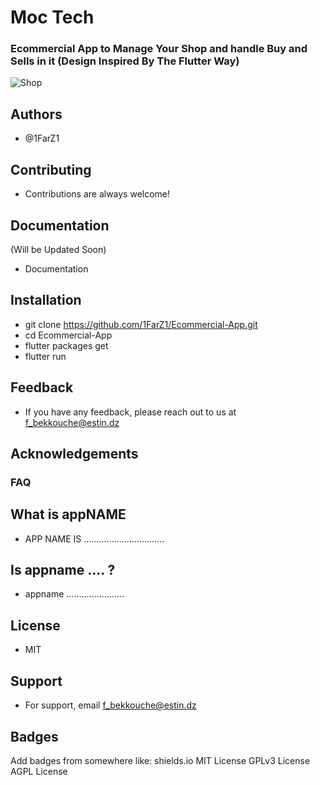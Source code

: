 
# Moc Tech


### Ecommercial App to Manage Your Shop and handle Buy and Sells in it (Design Inspired By The Flutter Way)
![Shop](https://user-images.githubusercontent.com/91225280/206944692-43932a45-977c-4530-8657-af5e4bb0df04.png)

## Authors
- @1FarZ1
## Contributing
- Contributions are always welcome!
## Documentation
(Will be Updated Soon)
 - Documentation

## Installation
- git clone https://github.com/1FarZ1/Ecommercial-App.git
- cd Ecommercial-App
- flutter packages get
- flutter run
## Feedback
- If you have any feedback, please reach out to us at f_bekkouche@estin.dz
## Acknowledgements
### FAQ
## What is appNAME
- APP NAME IS  ................................ 
## Is appname .... ?
- appname .......................
## License
-  MIT
## Support
- For support, email f_bekkouche@estin.dz
## Badges
Add badges from somewhere like: shields.io
MIT License GPLv3 License AGPL License
